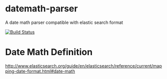 # datemath-parser
A date math parser compatible with elastic search format

[![Build Status](https://travis-ci.org/randing89/datemath-parser.svg)](https://travis-ci.org/randing89/datemath-parser)

# Date Math Definition
http://www.elasticsearch.org/guide/en/elasticsearch/reference/current/mapping-date-format.html#date-math
